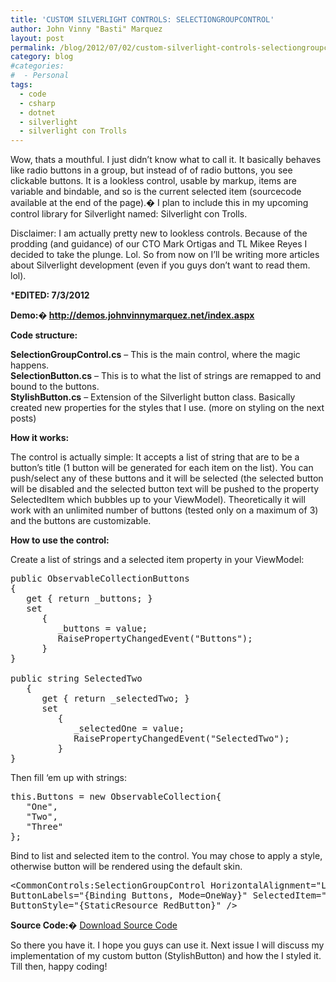 ```yaml
---
title: 'CUSTOM SILVERLIGHT CONTROLS: SELECTIONGROUPCONTROL'
author: John Vinny "Basti" Marquez
layout: post
permalink: /blog/2012/07/02/custom-silverlight-controls-selectiongroupcontrol/
category: blog
#categories:
#  - Personal
tags:
  - code
  - csharp
  - dotnet
  - silverlight
  - silverlight con Trolls
---
```

<span><span>Wow, thats a mouthful. I just didn&#8217;t know what to call it. It basically behaves like radio buttons in a group, but instead of of radio buttons, you see clickable buttons. It is a lookless control, usable by markup, items are variable and bindable, and so is the current selected item (sourcecode available at the end of the page).� I plan to include this in my upcoming control library for Silverlight named: Silverlight con Trolls.</span></span>

Disclaimer: I am actually pretty new to lookless controls. Because of the prodding (and guidance) of our CTO Mark Ortigas and TL Mikee Reyes I decided to take the plunge. Lol. So from now on I&#8217;ll be writing more articles about Silverlight development (even if you guys don&#8217;t want to read them. lol).

***EDITED: 7/3/2012**

**Demo:� <a title="Silverlight con Trolls Demo" href="http://demos.johnvinnymarquez.net/index.aspx" target="_blank">http://demos.johnvinnymarquez.net/index.aspx</a>**

**Code structure:**

**SelectionGroupControl.cs** &#8211; This is the main control, where the magic happens.  
**SelectionButton.cs** &#8211; This is to what the list of strings are remapped to and bound to the buttons.  
**StylishButton.cs** &#8211; Extension of the Silverlight button class. Basically created new properties for the styles that I use. (more on styling on the next posts)

**How it works:**

The control is actually simple: It accepts a list of string that are to be a button&#8217;s title (1 button will be generated for each item on the list). You can push/select any of these buttons and it will be selected (the selected button will be disabled and the selected button text will be pushed to the property SelectedItem which bubbles up to your ViewModel). Theoretically it will work with an unlimited number of buttons (tested only on a maximum of 3) and the buttons are customizable.

**How to use the control:**

Create a list of strings and a selected item property in your ViewModel:

<pre class="prettyprint">public ObservableCollectionButtons
{
   get { return _buttons; }
   set
      {
         _buttons = value;
         RaisePropertyChangedEvent("Buttons");
      }
}

public string SelectedTwo
   {
      get { return _selectedTwo; }
      set
         {
            _selectedOne = value;
            RaisePropertyChangedEvent("SelectedTwo");
         }
}</pre>

Then fill &#8216;em up with strings:

<pre class="prettyprint">this.Buttons = new ObservableCollection{
   "One",
   "Two",
   "Three"
};</pre>

Bind to list and selected item to the control. You may chose to apply a style, otherwise button will be rendered using the default skin.

<pre class="prettyprint">&lt;CommonControls:SelectionGroupControl HorizontalAlignment="Left" Grid.Row="3" Grid.Column="0" 
ButtonLabels="{Binding Buttons, Mode=OneWay}" SelectedItem="{Binding SelectedTwo, Mode=TwoWay}" 
ButtonStyle="{StaticResource RedButton}" /&gt;</pre>

**Source Code:**� <a title="Download Source Code" href="https://docs.google.com/folder/d/0B1-62G9s1gjBWFlXVzY2VXpQbWM/edit" target="_blank">Download Source Code</a>

So there you have it. I hope you guys can use it. Next issue I will discuss my implementation of my custom button (StylishButton) and how the I styled it. Till then, happy coding!